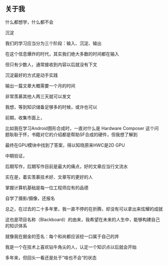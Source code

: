 ## 关于我

什么都想学，什么都不会

沉淀

我们的学习应当分为三个阶段：输入、沉淀、输出

在这个信息爆炸的时代，其实我们绝大多数的时间都在输入

但只有少数人，通常接收到内容以后就没有下文

沉淀最好的方式是动手实践

输出一篇文章大概需要一个月的时间

非常羡慕其他人两三天就可以发文

我想，等到知识储备足够多的时候，或许也可以

前期，收集市面上，

比如我在学习Android图形合成时，一直对什么是 Hardware Composer 这个问题耿耿于怀，书籍对它的介绍都是帮助SF合成的硬件，但我想了解到

最终在GPU模块中找到了答案，得以知晓原来HWC是2D GPU

中期验证，

后期写作，后期写作目前是最大的痛点，好的文章应当行文流水

实在是，着实羡慕技术好、文章写的更好的人

掌握计算机基础是每一位工程师应有的品德

自学了摄影/摄像，还报名

总之，在过去的二十多年里，我一直不停的在折腾，却没有可以拿出来炫耀的成就

这也是项目名称（Blackboard）的由来，我希望在未来的人生中，能够构建自己的知识体系

就像我在掘金的签名：每个和尚都应该挖一口属于自己的井

我是一个在技术上喜欢钻牛角尖的人，认定一个知识点以后就会开始

多年来，但回头一看还是处于”啥也不会“的状态